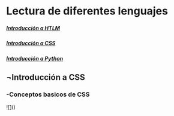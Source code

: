 <h1>Lectura de diferentes lenguajes</h1>

##### [Introducción a **HTLM**](HTML.md)
##### [Introducción a **CSS**](CSS.md)
##### [Introducción a **Python**](README.md)

<h2>¬Introducción a CSS</h2>
  <h3>-Conceptos basicos de CSS</h3> ![]()
